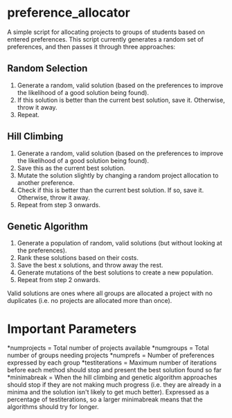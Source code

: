 # preference_allocator
A simple script for allocating projects to groups of students based on entered preferences. This script currently generates a random set of preferences, and then passes it through three approaches:

## Random Selection
1. Generate a random, valid solution (based on the preferences to improve the likelihood of a good solution being found).
2. If this solution is better than the current best solution, save it. Otherwise, throw it away.
3. Repeat.

## Hill Climbing
1. Generate a random, valid solution (based on the preferences to improve the likelihood of a good solution being found).
2. Save this as the current best solution.
3. Mutate the solution slightly by changing a random project allocation to another preference.
4. Check if this is better than the current best solution. If so, save it. Otherwise, throw it away.
5. Repeat from step 3 onwards.

## Genetic Algorithm
1. Generate a population of random, valid solutions (but without looking at the preferences).
2. Rank these solutions based on their costs.
3. Save the best x solutions, and throw away the rest.
4. Generate mutations of the best solutions to create a new population.
5. Repeat from step 2 onwards.

Valid solutions are ones where all groups are allocated a project with no duplicates (i.e. no projects are allocated more than once).

# Important Parameters
*numprojects = Total number of projects available
*numgroups = Total number of groups needing projects
*numprefs = Number of preferences expressed by each group
*testiterations = Maximum number of iterations before each method should stop and present the best solution found so far
*minimabreak = When the hill climbing and genetic algorithm approaches should stop if they are not making much progress (i.e. they are already in a minima and the solution isn't likely to get much better). Expressed as a percentage of testiterations, so a larger minimabreak means that the algorithms should try for longer.
